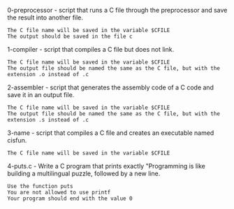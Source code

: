 0-preprocessor - script that runs a C file through the preprocessor and save the result into another file.

    The C file name will be saved in the variable $CFILE
    The output should be saved in the file c
1-compiler - script that compiles a C file but does not link.

    The C file name will be saved in the variable $CFILE
    The output file should be named the same as the C file, but with the extension .o instead of .c
2-assembler  - script that generates the assembly code of a C code and save it in an output file.

    The C file name will be saved in the variable $CFILE
    The output file should be named the same as the C file, but with the extension .s instead of .c
3-name - script that compiles a C file and creates an executable named cisfun.

    The C file name will be saved in the variable $CFILE
4-puts.c - Write a C program that prints exactly "Programming is like building a multilingual puzzle, followed by a new line.

    Use the function puts
    You are not allowed to use printf
    Your program should end with the value 0
